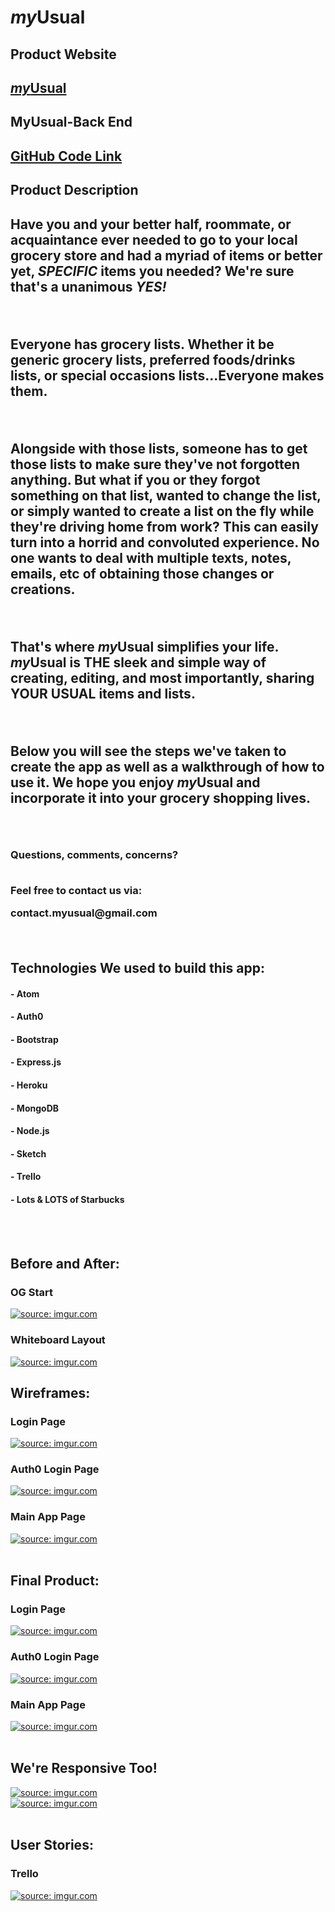 # <i>my</i>Usual


<h2><b>Product Website</b></h2>
<h2><a href="https://jeauxy.github.io/myUsual-Front/"><i>my</i>Usual</a></h2>

<h2><b>MyUsual-Back End</b></h2>

<h2><a href="https://github.com/Jeauxy/myUsual-Back">GitHub Code Link</a></h2>

<h2><b>Product Description</b><h2>

<p>Have you and your better half, roommate, or acquaintance ever needed to go to your local grocery store and had a myriad of items or better yet, <i>SPECIFIC</i> items you needed? We're sure that's a unanimous <b><i>YES!</i></b></p>
<br>
<p>Everyone has grocery lists. Whether it be generic grocery lists, preferred foods/drinks lists, or special occasions lists...Everyone makes them.</p>
<br>
<p>Alongside with those lists, someone has to get those lists to make sure they've not forgotten anything. But what if you or they forgot something on that list, wanted to change the list, or simply wanted to create a list on the fly while they're driving home from work? This can easily turn into a horrid and convoluted experience. No one wants to deal with multiple texts, notes, emails, etc of obtaining those changes or creations.</p>
<br>
<p>That's where <b><i>my</i>Usual</b> simplifies your life. <b><i>my</i>Usual</b> is THE sleek and simple way of creating, editing, and most importantly, sharing <b>YOUR USUAL</b> items and lists.</p>
<br>
<p>Below you will see the steps we've taken to create the app as well as a walkthrough of how to use it. We hope you enjoy <b><i>my</i>Usual</b> and incorporate it into your grocery shopping lives.</p>
<br>
<h3><b>Questions, comments, concerns?</b>
<br>
<br>
<p>Feel free to contact us via:</p>
<p>contact.myusual@gmail.com</p>
<br>
<h2><b>Technologies We used to build this app:</b></h2>

<h4>- Atom</h4>
<h4>- Auth0</h4>
<h4>- Bootstrap</h4>
<h4>- Express.js</h4>
<h4>- Heroku</h4>
<h4>- MongoDB</h4>
<h4>- Node.js</h4>
<h4>- Sketch</h4>
<h4>- Trello</h4>
<h4>- Lots & LOTS of Starbucks</h4>
<br>
<br>
<h2><b>Before and After:</b></h2>


<h3>OG Start</h3>

<a href="http://imgur.com/2ufEvcE"><img src="http://i.imgur.com/2ufEvcE.jpg" title="source: imgur.com" /></a>


<h3>Whiteboard Layout</h3>

<a href="http://imgur.com/lJJCrZR"><img src="http://i.imgur.com/lJJCrZR.jpg" title="source: imgur.com" /></a>
<br>

<h2><b>Wireframes:</b></h2>


<h3>Login Page</h3>

<a href="http://imgur.com/qis1Pfg"><img src="http://i.imgur.com/qis1Pfg.png" title="source: imgur.com" /></a>

<h3>Auth0 Login Page</h3>

<a href="http://imgur.com/AskVwn5"><img src="http://i.imgur.com/AskVwn5.png" title="source: imgur.com" /></a>

<h3>Main App Page</h3>

<a href="http://imgur.com/Rv35pgP"><img src="http://i.imgur.com/Rv35pgP.png" title="source: imgur.com" /></a>
<br>
<br>
<h2><b>Final Product:</b></h2>

<h3>Login Page</h3>

<a href="http://imgur.com/PA0V7Vr"><img src="http://i.imgur.com/PA0V7Vr.png?1" title="source: imgur.com" /></a>

<h3>Auth0 Login Page</h3>

<a href="http://imgur.com/t5WMYsP"><img src="http://i.imgur.com/t5WMYsP.png" title="source: imgur.com" /></a>

<h3>Main App Page</h3>

<a href="http://imgur.com/vLYBlM2"><img src="http://i.imgur.com/vLYBlM2.png" title="source: imgur.com" /></a>
<br>
<br>
<h2><b>We're Responsive Too!</b></h2>

<a href="http://imgur.com/vo0L430"><img src="http://i.imgur.com/vo0L430.png" title="source: imgur.com" /></a>
<br>
<a href="http://imgur.com/OZfvu6k"><img src="http://i.imgur.com/OZfvu6k.jpg" title="source: imgur.com" /></a>
<br>
<br>
<h2><b>User Stories:</b></h2>


<h3>Trello</h3>

<a href="http://imgur.com/q5Fx6Ls"><img src="http://i.imgur.com/q5Fx6Ls.png" title="source: imgur.com" /></a>
